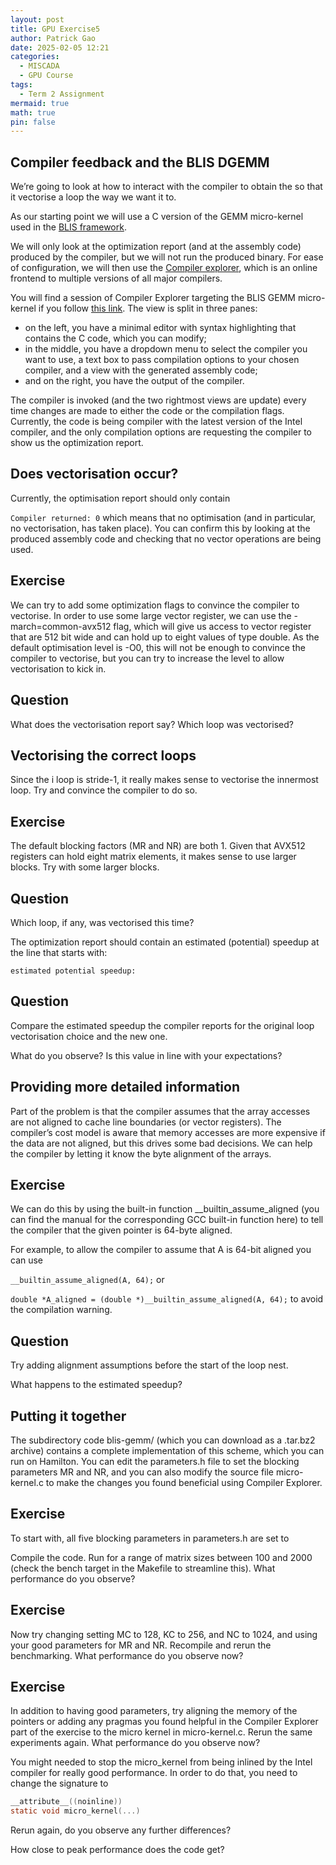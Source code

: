 ```yaml
---
layout: post
title: GPU Exercise5
author: Patrick Gao
date: 2025-02-05 12:21
categories:
  - MISCADA
  - GPU Course
tags:
  - Term 2 Assignment
mermaid: true
math: true
pin: false
---
```


## Compiler feedback and the BLIS DGEMM
We’re going to look at how to interact with the compiler to obtain the so that it vectorise a loop the way we want it to.

As our starting point we will use a C version of the GEMM micro-kernel used in the [BLIS framework](https://github.com/flame/blis/).

We will only look at the optimization report (and at the assembly code) produced by the compiler, but we will not run the produced binary. For ease of configuration, we will then use the [Compiler explorer](https://gcc.godbolt.org/), which is an online frontend to multiple versions of all major compilers.

You will find a session of Compiler Explorer targeting the BLIS GEMM micro-kernel if you follow [this link](https://gcc.godbolt.org/z/Y4rYq4jnz). The view is split in three panes:

- on the left, you have a minimal editor with syntax highlighting that contains the C code, which you can modify;
- in the middle, you have a dropdown menu to select the compiler you want to use, a text box to pass compilation options to your chosen compiler, and a view with the generated assembly code; 
- and on the right, you have the output of the compiler.

The compiler is invoked (and the two rightmost views are update) every time changes are made to either the code or the compilation flags. Currently, the code is being compiler with the latest version of the Intel compiler, and the only compilation options are requesting the compiler to show us the optimization report.

## Does vectorisation occur?
Currently, the optimisation report should only contain

`Compiler returned: 0`
which means that no optimisation (and in particular, no vectorisation, has taken place). You can confirm this by looking at the produced assembly code and checking that no vector operations are being used.

## Exercise
 We can try to add some optimization flags to convince the compiler to vectorise. In order to use some large vector register, we can use the -march=common-avx512 flag, which will give us access to vector register that are 512 bit wide and can hold up to eight values of type double. As the default optimisation level is -O0, this will not be enough to convince the compiler to vectorise, but you can try to increase the level to allow vectorisation to kick in. 

## Question
 What does the vectorisation report say? Which loop was vectorised? 

## Vectorising the correct loops
Since the i loop is stride-1, it really makes sense to vectorise the innermost loop. Try and convince the compiler to do so.

## Exercise
 The default blocking factors (MR and NR) are both 1. Given that AVX512 registers can hold eight matrix elements, it makes sense to use larger blocks. Try with some larger blocks. 

## Question
 Which loop, if any, was vectorised this time? 

The optimization report should contain an estimated (potential) speedup at the line that starts with:

`estimated potential speedup:`
## Question
Compare the estimated speedup the compiler reports for the original loop vectorisation choice and the new one.

What do you observe? Is this value in line with your expectations?

## Providing more detailed information
Part of the problem is that the compiler assumes that the array accesses are not aligned to cache line boundaries (or vector registers). The compiler’s cost model is aware that memory accesses are more expensive if the data are not aligned, but this drives some bad decisions. We can help the compiler by letting it know the byte alignment of the arrays.

## Exercise
We can do this by using the built-in function __builtin_assume_aligned (you can find the manual for the corresponding GCC built-in function here) to tell the compiler that the given pointer is 64-byte aligned.

For example, to allow the compiler to assume that A is 64-bit aligned you can use

```__builtin_assume_aligned(A, 64);```
or

```double *A_aligned = (double *)__builtin_assume_aligned(A, 64);```
to avoid the compilation warning.

## Question
Try adding alignment assumptions before the start of the loop nest.

What happens to the estimated speedup?

## Putting it together
The subdirectory code blis-gemm/ (which you can download as a .tar.bz2 archive) contains a complete implementation of this scheme, which you can run on Hamilton. You can edit the parameters.h file to set the blocking parameters MR and NR, and you can also modify the source file micro-kernel.c to make the changes you found beneficial using Compiler Explorer.

## Exercise
To start with, all five blocking parameters in parameters.h are set to

Compile the code. Run for a range of matrix sizes between 100 and 2000 (check the bench target in the Makefile to streamline this). What performance do you observe?
## Exercise
 Now try changing setting MC to 128, KC to 256, and NC to 1024, and using your good parameters for MR and NR. Recompile and rerun the benchmarking. What performance do you observe now? 

## Exercise
In addition to having good parameters, try aligning the memory of the pointers or adding any pragmas you found helpful in the Compiler Explorer part of the exercise to the micro kernel in micro-kernel.c. Rerun the same experiments again. What performance do you observe now?

You might needed to stop the micro_kernel from being inlined by the Intel compiler for really good performance. In order to do that, you need to change the signature to

```c
__attribute__((noinline))
static void micro_kernel(...)
```
Rerun again, do you observe any further differences?

How close to peak performance does the code get?